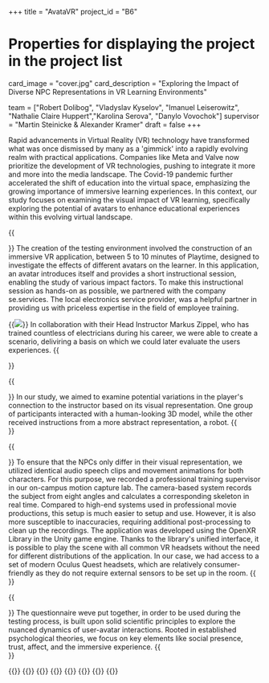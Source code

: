 +++
title = "AvataVR"
project_id = "B6"

# Properties for displaying the project in the project list
card_image = "cover.jpg"
card_description = "Exploring the Impact of Diverse NPC Representations in VR Learning Environments" 

team = ["Robert Dolibog", "Vladyslav Kyselov", "Imanuel Leiserowitz", "Nathalie Claire Huppert","Karolina Serova", "Danylo Vovochok"]
supervisor = "Martin Steinicke & Alexander Kramer"
draft = false
+++

Rapid advancements in Virtual Reality (VR) technology have transformed what was once dismissed by many as a 'gimmick' into a rapidly evolving realm with practical applications.
Companies like Meta and Valve now prioritize the development of VR technologies, pushing to integrate it more and more into the media landscape. 
The Covid-19 pandemic further accelerated the shift of education into the virtual space, emphasizing the growing importance of immersive learning experiences.
In this context, our study focuses on examining the visual impact of VR learning, specifically exploring the potential of avatars to enhance educational experiences within this evolving virtual landscape.

{{<section title="Concept">}}
The creation of the testing environment involved the construction of an immersive VR application, between 5 to 10 minutes of Playtime,
designed to investigate the effects of different avatars on the learner. 
In this application, an avatar introduces itself and provides a short instructional session, 
enabling the study of various impact factors. To make this instructional session as hands-on as possible, 
we partnered with the company se.services. The local electronics service provider, was a helpful partner in providing us with priceless expertise in the field of employee training.

{{<image src="se_logo.svg" caption="se.services GmbH Logo">}}
In collaboration with their Head Instructor Markus Zippel, who has trained countless of electricians during his career, we were able to create a scenario, deliviring a basis on which we could later evaluate the users experiences.
{{</section>}} 

{{<section title="Avatar Design">}}
In our study, we aimed to examine potential variations in the player's connection to the instructor based on its visual representation. One group of participants interacted with a human-looking 3D model, while the other received instructions from a more abstract representation, a robot.
{{</section>}} 

{{<section title="Technical Implementation">}}
To ensure that the NPCs only differ in their visual representation, we utilized identical audio speech clips and movement animations for both characters. For this purpose, we recorded a professional training supervisor in our on-campus motion capture lab. The camera-based system records the subject from eight angles and calculates a corresponding skeleton in real time. Compared to high-end systems used in professional movie productions, this setup is much easier to setup and use. However, it is also more susceptible to inaccuracies, requiring additional post-processing to clean up the recordings. The application was developed using the OpenXR Library in the Unity game engine. Thanks to the library's unified interface, it is possible to play the scene with all common VR headsets without the need for different distributions of the application. In our case, we had access to a set of modern Oculus Quest headsets, which are relatively consumer-friendly as they do not require external sensors to be set up in the room.
{{</section>}}


{{<section title="Scientific Foundations">}}
The questionnaire weve put together, in order to be used during the testing process, is built upon solid scientific principles to explore the nuanced dynamics of user-avatar interactions. Rooted in established psychological theories, we focus on key elements like social presence, trust, affect, and the immersive experience.
{{</section>}} 



{{<gallery>}}
{{<team-member image="robert.jpg" name="Robert Dolibog">}}
{{<team-member image="vladyslav.jpg" name="Vladyslav Kyselov">}}
{{<team-member image="imanuel.jpg" name="Imanuel Leiserowitz">}}
{{<team-member image="nathalie.jpg" name="Nathalie Claire Huppert">}}
{{<team-member image="karolina.jpg" name="Karolina Serova">}}
{{<team-member image="danylo.jpg" name="Danylo Vovochok">}}
{{</gallery>}}

